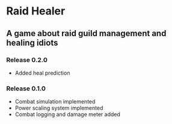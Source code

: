 # Raid Healer
## A game about raid guild management and healing idiots

### Release 0.2.0
- Added heal prediction

### Release 0.1.0
- Combat simulation implemented
- Power scaling system implemented
- Combat logging and damage meter added
